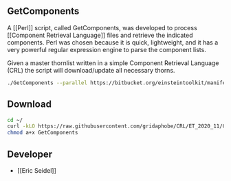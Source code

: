 ## GetComponents

A [[Perl]] script, called GetComponents, was developed to process [[Component Retrieval Language]] files and retrieve the indicated components. Perl was chosen because it is quick, lightweight, and it has a very powerful regular expression engine to parse the component lists.

Given a master thornlist written in a simple Component Retrieval Language (CRL) the script will download/update all necessary thorns.

```bash
./GetComponents --parallel https://bitbucket.org/einsteintoolkit/manifest/raw/ET_2020_11/einsteintoolkit.th
```

## Download

```bash
cd ~/
curl -kLO https://raw.githubusercontent.com/gridaphobe/CRL/ET_2020_11/GetComponents
chmod a+x GetComponents
```

## Developer

- [[Eric Seidel]]